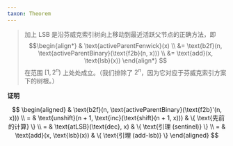 ```yaml
---
taxon: Theorem
---
```


> 加上 LSB 是沿芬威克索引树向上移动到最近活跃父节点的正确方法，即
$$\begin{align*} & \text{activeParentFenwick}(x) \\ &= \text{b2f}(n, \text{activeParentBinary}(\text{f2b}(n, x))) \\ &= \text{add}(x, \text{lsb}(x)) \end{align*} $$
> 在范围 $[1, 2^n)$ 上处处成立。（我们排除了 $2^n$，因为它对应于芬威克索引方案下的树根。）

**证明**

$$
\begin{aligned}
& \text{b2f}(n, \text{activeParentBinary}(\text{f2b}'(n, x))) \\
= & \text{unshift}(n + 1, \text{inc}(\text{shift}(n + 1, x))) & \{ \text{先前的计算} \} \\
= & \text{atLSB}(\text{dec}, x) & \{ \text{引理 (sentinel)} \} \\
= & \text{add}(x, \text{lsb}(x)) & \{ \text{引理 (add-lsb)} \}
\end{aligned}
$$
